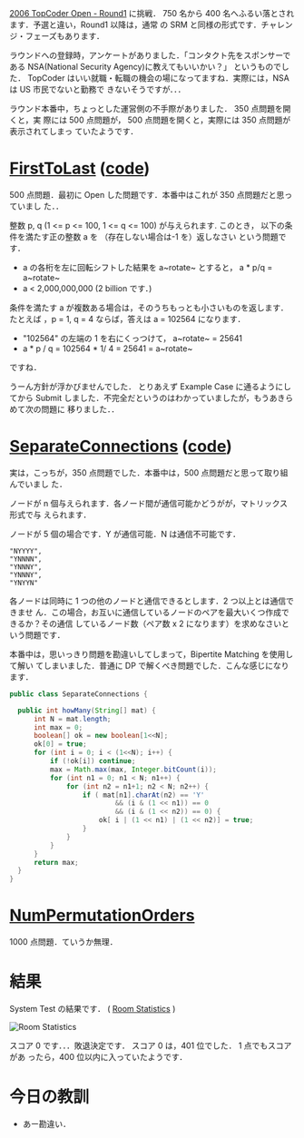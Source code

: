 <!--
date: 2006-03-05
slug: tco2006r1
title: 2006 TopCoder Open - Round1 撃墜
-->

[2006 TopCoder Open - Round1](http://www.topcoder.com/stat?c=round_overview&rd=9917)
に挑戦． 750 名から 400 名へふるい落とされます．予選と違い，Round1 以降は，通常
の SRM と同様の形式です．チャレンジ・フェーズもあります．

ラウンドへの登録時，アンケートがありました．「コンタクト先をスポンサーである
NSA(National Security Agency)に教えてもいいかい？」 というものでした． TopCoder
はいい就職・転職の機会の場になってますね．実際には，NSA は US 市民でないと勤務で
きないそうですが．．．

ラウンド本番中，ちょっとした運営側の不手際がありました． 350 点問題を開くと，実
際には 500 点問題が， 500 点問題を開くと，実際には 350 点問題が表示されてしまっ
ていたようです．

# [FirstToLast](http://www.topcoder.com/stat?c=problem_statement&pm=6054&rd=9917) ([code](http://www.topcoder.com/stat?c=problem_solution&rm=247796&rd=9917&pm=6054&cr=15632820))

500 点問題．最初に Open した問題です．本番中はこれが 350 点問題だと思っていまし
た．．

整数 p, q (1 &lt;= p &lt;= 100, 1 &lt;= q &lt;= 100) が与えられます. このとき，
以下の条件を満たす正の整数 a を （存在しない場合は-1 を）返しなさい という問題で
す．

- a の各桁を左に回転シフトした結果を a~rotate~ とすると， a \* p/q = a~rotate~
- a &lt; 2,000,000,000 (2 billion です．)

条件を満たす a が複数ある場合は，そのうちもっとも小さいものを返します．たとえば
，p = 1, q = 4 ならば，答えは a = 102564 になります．

- "102564" の左端の 1 を右にくっつけて， a~rotate~ = 25641
- a \* p / q = 102564 \* 1/ 4 = 25641 = a~rotate~

ですね．

うーん方針が浮かびませんでした． とりあえず Example Case に通るようにしてから
Submit しました．不完全だというのはわかっていましたが，もうあきらめて次の問題に
移りました．．

# [SeparateConnections](http://www.topcoder.com/stat?c=problem_statement&pm=6095&rd=9917) ([code](http://www.topcoder.com/stat?c=problem_solution&rm=247796&rd=9917&pm=6095&cr=15632820))

実は，こっちが，350 点問題でした．本番中は，500 点問題だと思って取り組んでいまし
た．

ノードが n 個与えられます．各ノード間が通信可能かどうがが，マトリックス形式で与
えられます．

ノードが 5 個の場合です．Y が通信可能．N は通信不可能です．

```
"NYYYY",
"YNNNN",
"YNNNY",
"YNNNY",
"YNYYN"
```

各ノードは同時に 1 つの他のノードと通信できるとします．2 つ以上とは通信できませ
ん．この場合，お互いに通信しているノードのペアを最大いくつ作成できるか？その通信
しているノード数（ペア数 x 2 になります）を求めなさいという問題です．

本番中は，思いっきり問題を勘違いしてしまって，Bipertite Matching を使用して解い
てしまいました．普通に DP で解くべき問題でした．こんな感じになります．

```java
public class SeparateConnections {

  public int howMany(String[] mat) {
      int N = mat.length;
      int max = 0;
      boolean[] ok = new boolean[1<<N];
      ok[0] = true;
      for (int i = 0; i < (1<<N); i++) {
          if (!ok[i]) continue;
          max = Math.max(max, Integer.bitCount(i));
          for (int n1 = 0; n1 < N; n1++) {
              for (int n2 = n1+1; n2 < N; n2++) {
                  if ( mat[n1].charAt(n2) == 'Y'
                          && (i & (1 << n1)) == 0
                          && (i & (1 << n2)) == 0) {
                      ok[ i | (1 << n1) | (1 << n2)] = true;
                  }
              }
          }
      }
      return max;
  }
}
```

# [NumPermutationOrders](http://www.topcoder.com/stat?c=problem_statement&pm=6052&rd=9917)

1000 点問題．ていうか無理．

# 結果

System Test の結果です． (
[Room Statistics](http://www.topcoder.com/stat?c=coder_room_stats&cr=15632820&rd=9917&rm=247796)
)

![Room Statistics](http://static.flickr.com/40/108055384_109a3de959_o.png)

スコア 0 です．．．敗退決定です． スコア 0 は，401 位でした． 1 点でもスコアがあ
ったら，400 位以内に入っていたようです．

# 今日の教訓

- あー勘違い．
